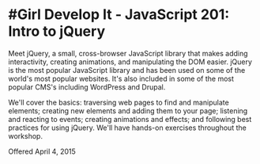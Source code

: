#Girl Develop It - JavaScript 201: Intro to jQuery
===================

Meet jQuery, a small, cross-browser JavaScript library that makes adding interactivity, creating animations, and manipulating the DOM easier. jQuery is the most popular JavaScript library and has been used on some of the world's most popular websites. It's also included in some of the most popular CMS's including WordPress and Drupal.

We'll cover the basics: traversing web pages to find and manipulate elements; creating new elements and adding them to your page; listening and reacting to events; creating animations and effects; and following best practices for using jQuery. We'll have hands-on exercises throughout the workshop.

Offered April 4, 2015
